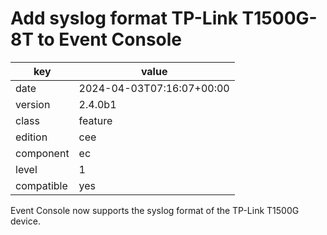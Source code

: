 [//]: # (werk v2)
# Add syslog format TP-Link T1500G-8T to Event Console

key        | value
---------- | ---
date       | 2024-04-03T07:16:07+00:00
version    | 2.4.0b1
class      | feature
edition    | cee
component  | ec
level      | 1
compatible | yes

Event Console now supports the syslog format of the TP-Link T1500G device.
